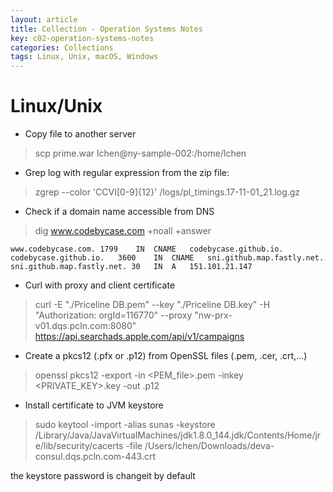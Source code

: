 ```yaml
---
layout: article
title: Collection - Operation Systems Notes
key: c02-operation-systems-notes
categories: Collections
tags: Linux, Unix, macOS, Windows
---
```


# Linux/Unix

- Copy file to another server

> scp prime.war lchen@ny-sample-002:/home/lchen

- Grep log with regular expression from the zip file:

> zgrep --color 'CCVI[0-9]\{12\}' /logs/pl_timings.17-11-01_21.log.gz

- Check if a domain name accessible from DNS

> dig www.codebycase.com +noall +answer

```
www.codebycase.com.	1799	IN	CNAME	codebycase.github.io.
codebycase.github.io.	3600	IN	CNAME	sni.github.map.fastly.net.
sni.github.map.fastly.net. 30	IN	A	151.101.21.147
```

- Curl with proxy and client certificate

> curl -E "./Priceline DB.pem" --key "./Priceline DB.key" -H "Authorization: orgId=116770"  --proxy "nw-prx-v01.dqs.pcln.com:8080" https://api.searchads.apple.com/api/v1/campaigns

- Create a pkcs12 (.pfx or .p12) from OpenSSL files (.pem, .cer, .crt,...)

>openssl pkcs12 -export -in <PEM_file>.pem -inkey <PRIVATE_KEY>.key -out <FILENAME>.p12

- Install certificate to JVM keystore

>sudo keytool -import -alias sunas -keystore /Library/Java/JavaVirtualMachines/jdk1.8.0_144.jdk/Contents/Home/jre/lib/security/cacerts -file /Users/lchen/Downloads/deva-consul.dqs.pcln.com-443.crt

the keystore password is changeit by default



